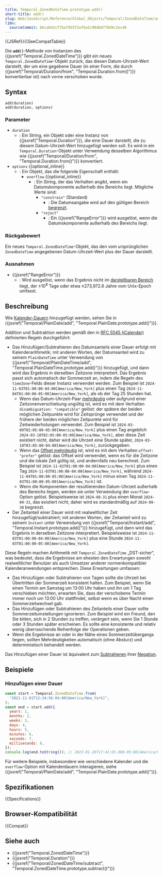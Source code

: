 ```yaml
---
title: Temporal.ZonedDateTime.prototype.add()
short-title: add()
slug: Web/JavaScript/Reference/Global_Objects/Temporal/ZonedDateTime/add
l10n:
  sourceCommit: b6cab42cf7baf925f2ef6a2c98db0778d9c2ec46
---
```


{{JSRef}}{{SeeCompatTable}}

Die **`add()`**-Methode von Instanzen des {{jsxref("Temporal.ZonedDateTime")}} gibt ein neues `Temporal.ZonedDateTime`-Objekt zurück, das diesen Datum-Uhrzeit-Wert darstellt, der um eine gegebene Dauer (in einer Form, die durch {{jsxref("Temporal/Duration/from", "Temporal.Duration.from()")}} konvertierbar ist) nach vorne verschoben wurde.

## Syntax

```js-nolint
add(duration)
add(duration, options)
```

### Parameter

- `duration`
  - : Ein String, ein Objekt oder eine Instanz von {{jsxref("Temporal.Duration")}}, die eine Dauer darstellt, die zu diesem Datum-Uhrzeit-Wert hinzugefügt werden soll. Es wird in ein `Temporal.Duration`-Objekt unter Verwendung desselben Algorithmus wie {{jsxref("Temporal/Duration/from", "Temporal.Duration.from()")}} konvertiert.
- `options` {{optional_inline}}
  - : Ein Objekt, das die folgende Eigenschaft enthält:
    - `overflow` {{optional_inline}}
      - : Ein String, der das Verhalten angibt, wenn ein Datumskomponente außerhalb des Bereichs liegt. Mögliche Werte sind:
        - `"constrain"` (Standard)
          - : Die Datumsangabe wird auf den gültigen Bereich [begrenzt](/de/docs/Web/JavaScript/Reference/Global_Objects/Temporal/PlainDate#invalid_date_clamping).
        - `"reject"`
          - : Ein {{jsxref("RangeError")}} wird ausgelöst, wenn die Datumskomponente außerhalb des Bereichs liegt.

### Rückgabewert

Ein neues `Temporal.ZonedDateTime`-Objekt, das den vom ursprünglichen `ZonedDateTime` angegebenen Datum-Uhrzeit-Wert plus der Dauer darstellt.

### Ausnahmen

- {{jsxref("RangeError")}}
  - : Wird ausgelöst, wenn das Ergebnis nicht im [darstellbaren Bereich](/de/docs/Web/JavaScript/Reference/Global_Objects/Temporal#representable_dates) liegt, der ±10<sup>8</sup> Tage oder etwa ±273,972.6 Jahre vom Unix-Epoch umfasst.

## Beschreibung

Wie [Kalender-Dauern](/de/docs/Web/JavaScript/Reference/Global_Objects/Temporal/Duration#calendar_durations) hinzugefügt werden, sehen Sie in {{jsxref("Temporal/PlainDate/add", "Temporal.PlainDate.prototype.add()")}}.

Addition und Subtraktion werden gemäß den in [RFC 5545 (iCalendar)](https://datatracker.ietf.org/doc/html/rfc5545) definierten Regeln durchgeführt:

- Das Hinzufügen/Subtrahieren des Datumsanteils einer Dauer erfolgt mit Kalenderarithmetik; mit anderen Worten, der Datumsanteil wird zu seinem `PlainDateTime` unter Verwendung von {{jsxref("Temporal/PlainDateTime/add", "Temporal.PlainDateTime.prototype.add()")}} hinzugefügt, und dann wird das Ergebnis in derselben Zeitzone interpretiert. Das Ergebnis passt sich automatisch der Sommerzeit an, indem die Regeln des `timeZone`-Felds dieser Instanz verwendet werden. Zum Beispiel ist `2024-11-03T01:00:00-04:00[America/New_York]` plus einen Tag `2024-11-04T01:00:00-05:00[America/New_York]`, als ob der Tag 25 Stunden hat.
  - Wenn das Datum-Uhrzeit-Paar [mehrdeutig](/de/docs/Web/JavaScript/Reference/Global_Objects/Temporal/ZonedDateTime#ambiguity_and_gaps_from_local_time_to_utc_time) oder aufgrund einer Zeitzonenverschiebung ungültig ist, wird es mit dem Verhalten `disambiguation: "compatible"` gelöst: der spätere der beiden möglichen Zeitpunkte wird für Zeitsprünge verwendet und der frühere der beiden möglichen Zeitpunkte wird für Zeitwiederholungen verwendet. Zum Beispiel ist `2024-03-09T02:05:00-05:00[America/New_York]` plus einen Tag angeblich `2024-03-10T02:05:00-05:00[America/New_York]`, aber diese Zeit existiert nicht, daher wird die Uhrzeit eine Stunde später, `2024-03-10T03:05:00-04:00[America/New_York]`, zurückgegeben.
  - Wenn das [Offset mehrdeutig](/de/docs/Web/JavaScript/Reference/Global_Objects/Temporal/ZonedDateTime#offset_ambiguity) ist, wird es mit dem Verhalten `offset: "prefer"` gelöst: das Offset wird verwendet, wenn es für die Zeitzone und die lokale Zeit gültig ist, und andernfalls neu berechnet. Zum Beispiel ist `2024-11-02T01:00:00-04:00[America/New_York]` plus einen Tag `2024-11-03T01:00:00-04:00[America/New_York]`, während `2024-11-04T01:00:00-05:00[America/New_York]` minus einen Tag `2024-11-03T01:00:00-05:00[America/New_York]` ist.
  - Wenn die Komponenten der resultierenden Datum-Uhrzeit außerhalb des Bereichs liegen, werden sie unter Verwendung der `overflow`-Option gelöst. Beispielsweise ist `2024-08-31` plus einen Monat `2024-09-31`, das existiert nicht, daher wird es standardmäßig auf `2024-09-30` begrenzt.
- Der Zeitanteil einer Dauer wird mit realweltlicher Zeit hinzugefügt/subtrahiert; mit anderen Worten, der Zeitanteil wird zu seinem `Instant` unter Verwendung von {{jsxref("Temporal/Instant/add", "Temporal.Instant.prototype.add()")}} hinzugefügt, und dann wird das Ergebnis in derselben Zeitzone interpretiert. Beispielsweise ist `2024-11-03T01:00:00-04:00[America/New_York]` plus eine Stunde `2024-11-03T01:00:00-05:00[America/New_York]`.

Diese Regeln machen Arithmetik mit `Temporal.ZonedDateTime` „DST-sicher“, was bedeutet, dass die Ergebnisse am ehesten den Erwartungen sowohl realweltlicher Benutzer als auch Umsetzer anderer normenkompatibler Kalenderanwendungen entsprechen. Diese Erwartungen umfassen:

- Das Hinzufügen oder Subtrahieren von Tagen sollte die Uhrzeit bei Übertritten der Sommerzeit konsistent halten. Zum Beispiel, wenn Sie einen Termin am Samstag um 13:00 Uhr haben und ihn um 1 Tag verschieben möchten, erwarten Sie, dass der verschobene Termin immer noch um 13:00 Uhr stattfindet, selbst wenn es über Nacht einen Sommerzeitwechsel gab.
- Das Hinzufügen oder Subtrahieren des Zeitanteils einer Dauer sollte Sommerzeitumstellungen ignorieren. Zum Beispiel wird ein Freund, den Sie bitten, sich in 2 Stunden zu treffen, verärgert sein, wenn Sie 1 Stunde oder 3 Stunden später erscheinen. Es sollte eine konsistente und relativ wenig überraschende Reihenfolge der Operationen geben.
- Wenn die Ergebnisse an oder in der Nähe eines Sommerzeitübergangs liegen, sollten Mehrdeutigkeiten automatisch (ohne Absturz) und deterministisch behandelt werden.

Das Hinzufügen einer Dauer ist äquivalent zum [Subtrahieren](/de/docs/Web/JavaScript/Reference/Global_Objects/Temporal/ZonedDateTime/subtract) ihrer [Negation](/de/docs/Web/JavaScript/Reference/Global_Objects/Temporal/Duration/negated).

## Beispiele

### Hinzufügen einer Dauer

```js
const start = Temporal.ZonedDateTime.from(
  "2021-11-01T12:34:56-04:00[America/New_York]",
);
const end = start.add({
  years: 1,
  months: 2,
  weeks: 3,
  days: 4,
  hours: 5,
  minutes: 6,
  seconds: 7,
  milliseconds: 8,
});
console.log(end.toString()); // 2023-01-26T17:41:03.008-05:00[America/New_York]
```

Für weitere Beispiele, insbesondere wie verschiedene Kalender und die `overflow`-Option mit Kalenderdauern interagieren, siehe {{jsxref("Temporal/PlainDate/add", "Temporal.PlainDate.prototype.add()")}}.

## Spezifikationen

{{Specifications}}

## Browser-Kompatibilität

{{Compat}}

## Siehe auch

- {{jsxref("Temporal.ZonedDateTime")}}
- {{jsxref("Temporal.Duration")}}
- {{jsxref("Temporal/ZonedDateTime/subtract", "Temporal.ZonedDateTime.prototype.subtract()")}}
